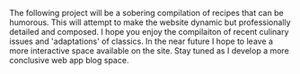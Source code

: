 The following project will be a sobering compilation of recipes that can be humorous.
This will attempt to make the website dynamic but professionally detailed and composed.
I hope you enjoy the compilaiton of recent culinary issues and 'adaptations' of classics.
In the near future I hope to leave a more interactive space available on the site.
Stay tuned as I develop a more conclusive web app blog space.
